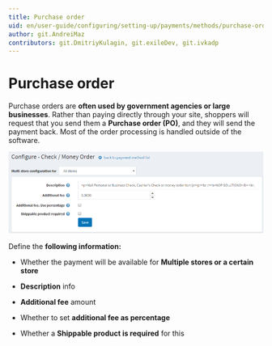 ```yaml
---
title: Purchase order
uid: en/user-guide/configuring/setting-up/payments/methods/purchase-order
author: git.AndreiMaz
contributors: git.DmitriyKulagin, git.exileDev, git.ivkadp
---
```


# Purchase order

Purchase orders are **often used by government agencies or large businesses**. Rather than paying directly through your site, shoppers will request that you send them a **Purchase order (PO)**, and they will send the payment back. Most of the order processing is handled outside of the software.

![purchaseorder](_static/purchase-order/purchaseorder.png)

Define the **following information:**

* Whether the payment will be available for **Multiple stores or a certain store**

* **Description** info

* **Additional fee** amount

* Whether to set **additional fee as percentage**

* Whether a **Shippable product is required** for this
